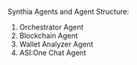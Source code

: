 Synthia Agents and Agent Structure:

1. Orchestrator Agent
2. Blockchain Agent
3. Wallet Analyzer Agent
4. ASI:One Chat Agent

